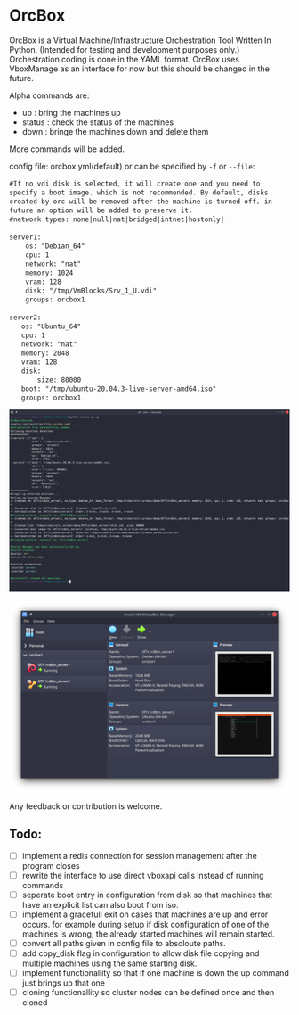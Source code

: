 # OrcBox
 OrcBox is a Virtual Machine/Infrastructure Orchestration Tool Written In Python. (Intended for testing and development purposes only.)
 Orchestration coding is done in the YAML format.
 OrcBox uses VboxManage as an interface for now but this should be changed in the future.
 
 Alpha commands are:
 - up : bring the machines up
 - status : check the status of the machines
 - down : bringe the machines down and delete them
 
 More commands will be added.
 
 config file: orcbox.yml(default) or can be specified by `-f` or `--file`:
 ```
#If no vdi disk is selected, it will create one and you need to specify a boot image. which is not recommended. By default, disks created by orc will be removed after the machine is turned off. in future an option will be added to preserve it.
#network types: none|null|nat|bridged|intnet|hostonly|

server1:
     os: "Debian_64"
     cpu: 1
     network: "nat"
     memory: 1024
     vram: 128
     disk: "/tmp/VmBlocks/Srv_1_U.vdi"
     groups: orcbox1

server2:
    os: "Ubuntu_64"
    cpu: 1
    network: "nat"
    memory: 2048
    vram: 128
    disk:
        size: 80000
    boot: "/tmp/ubuntu-20.04.3-live-server-amd64.iso"  
    groups: orcbox1

 ```
 ![Screenshot](img/term.png)
 
 ![Screenshot](img/vbox.png)

Any feedback or contribution is welcome.

## Todo:
- [ ] implement a redis connection for session management after the program closes
- [ ] rewrite the interface to use direct vboxapi calls instead of running commands 
- [ ] seperate boot entry in configuration from disk so that machines that have an explicit list can also boot from iso.
- [ ] implement a gracefull exit on cases that machines are up and error occurs. for example during setup if disk configuration of one of the machines is wrong, the already started machines will remain started.
- [ ] convert all paths given in config file to absoloute paths.
- [ ] add copy_disk flag in configuration to allow disk file copying and multiple machines using the same starting disk.
- [ ] implement functionallity so that if one machine is down the up command just brings up that one
- [ ] cloning functionallity so cluster nodes can be defined once and then cloned
